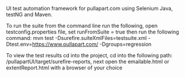 UI test automation framework for pullapart.com using Selenium Java, testNG and Maven.

To run the suite from the command line run the following, open testconfig.properties file, set runFromSuite = true then run the following command:  mvn  test -Dsurefire.suiteXmlFiles=testsuite.xml -Dtest.env=https://www.pullapart.com/ -Dgroups=regression

To view the test results cd into the project, cd into the following path: /pullapartUI/target/surefire-reports, next open the emailable.html or extentReport.html with a browser of your choice
